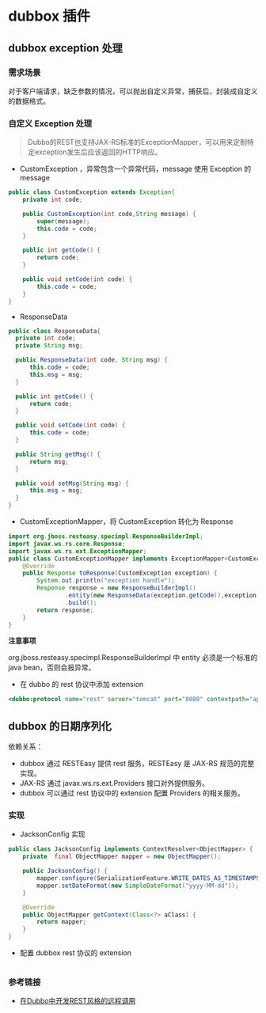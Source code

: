# dubbox 插件
## dubbox exception 处理

### 需求场景
对于客户端请求，缺乏参数的情况，可以抛出自定义异常，捕获后，封装成自定义的数据格式。

### 自定义 Exception 处理
> Dubbo的REST也支持JAX-RS标准的ExceptionMapper，可以用来定制特定exception发生后应该返回的HTTP响应。

- CustomException ，异常包含一个异常代码，message 使用 Exception 的 message
```java
public class CustomException extends Exception{
    private int code;

    public CustomException(int code,String message) {
        super(message);
        this.code = code;
    }

    public int getCode() {
        return code;
    }

    public void setCode(int code) {
        this.code = code;
    }
}
```

- ResponseData
```java
public class ResponseData{
  private int code;
  private String msg;

  public ResponseData(int code, String msg) {
      this.code = code;
      this.msg = msg;
  }

  public int getCode() {
      return code;
  }

  public void setCode(int code) {
      this.code = code;
  }

  public String getMsg() {
      return msg;
  }

  public void setMsg(String msg) {
      this.msg = msg;
  }
}
```

- CustomExceptionMapper，将 CustomException 转化为 Response
```java
import org.jboss.resteasy.specimpl.ResponseBuilderImpl;
import javax.ws.rs.core.Response;
import javax.ws.rs.ext.ExceptionMapper;
public class CustomExceptionMapper implements ExceptionMapper<CustomException> {
    @Override
    public Response toResponse(CustomException exception) {
        System.out.println("exception handle");
        Response response = new ResponseBuilderImpl()
                .entity(new ResponseData(exception.getCode(),exception.getMessage()))
                .build();
        return response;
    }
}
```
**注意事项**

  org.jboss.resteasy.specimpl.ResponseBuilderImpl 中 entity 必须是一个标准的 java bean，否则会报异常。

- 在 dubbo 的 rest 协议中添加 extension
```xml
<dubbo:protocol name="rest" server="tomcat" port="8080" contextpath="api" extension="com.lcy.demo.CustomExceptionMapper"/>
```

## dubbox 的日期序列化
依赖关系：
- dubbox 通过 RESTEasy 提供 rest 服务，RESTEasy 是 JAX-RS 规范的完整实现。
- JAX-RS 通过 javax.ws.rs.ext.Providers 接口对外提供服务。
- dubbox 可以通过 rest 协议中的 extension 配置 Providers 的相关服务。

### 实现

- JacksonConfig 实现
```java
public class JacksonConfig implements ContextResolver<ObjectMapper> {
    private  final ObjectMapper mapper = new ObjectMapper();

    public JacksonConfig() {
        mapper.configure(SerializationFeature.WRITE_DATES_AS_TIMESTAMPS,false);
        mapper.setDateFormat(new SimpleDateFormat("yyyy-MM-dd"));
    }

    @Override
    public ObjectMapper getContext(Class<?> aClass) {
        return mapper;
    }
}
```

- 配置 dubbox rest 协议的 extension

```xml

```

### 参考链接
- [在Dubbo中开发REST风格的远程调用](https://dangdangdotcom.github.io/dubbox/rest.html)
